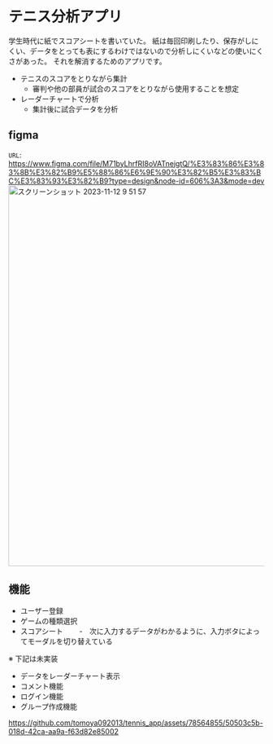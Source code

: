 # テニス分析アプリ
学生時代に紙でスコアシートを書いていた。
紙は毎回印刷したり、保存がしにくい、データをとっても表にするわけではないので分析しにくいなどの使いにくさがあった。
それを解消するためのアプリです。
- テニスのスコアをとりながら集計
  - 審判や他の部員が試合のスコアをとりながら使用することを想定
- レーダーチャートで分析
  - 集計後に試合データを分析 

## figma
`URL`: https://www.figma.com/file/M71byLhrfRI8oVATnejgtQ/%E3%83%86%E3%83%8B%E3%82%B9%E5%88%86%E6%9E%90%E3%82%B5%E3%83%BC%E3%83%93%E3%82%B9?type=design&node-id=606%3A3&mode=dev
<img width="748" alt="スクリーンショット 2023-11-12 9 51 57" src="https://github.com/tomoya092013/tennis_app/assets/78564855/e7557d1d-c083-47ae-9d1f-edb781fce805">

## 機能
- ユーザー登録
- ゲームの種類選択
- スコアシート
　　-　次に入力するデータがわかるように、入力ボタによってモーダルを切り替えている

※ 下記は未実装
- データをレーダーチャート表示
- コメント機能
- ログイン機能
- グループ作成機能


https://github.com/tomoya092013/tennis_app/assets/78564855/50503c5b-018d-42ca-aa9a-f63d82e85002



  
